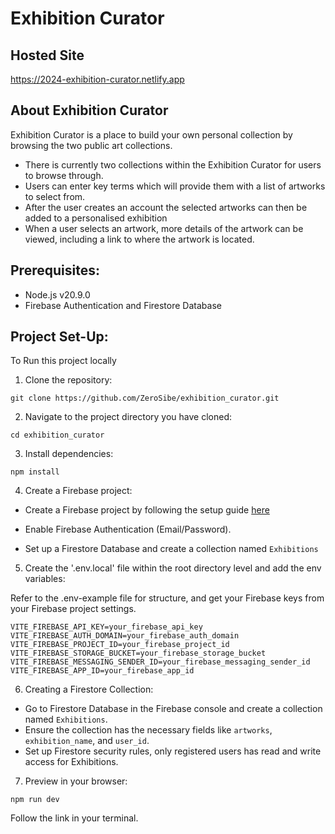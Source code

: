 # Exhibition Curator

## Hosted Site

https://2024-exhibition-curator.netlify.app

## About Exhibition Curator

Exhibition Curator is a place to build your own personal collection by browsing the two public art collections.

- There is currently two collections within the Exhibition Curator for users to browse through.
- Users can enter key terms which will
  provide them with a list of artworks to select from.
- After the user creates an account the selected artworks can then be added to a personalised exhibition
- When a user selects an artwork, more details of the artwork can be viewed, including a link to where the artwork is located.

## Prerequisites:

- Node.js v20.9.0
- Firebase Authentication and Firestore Database

## Project Set-Up:

To Run this project locally

1. Clone the repository:

```
git clone https://github.com/ZeroSibe/exhibition_curator.git
```

2. Navigate to the project directory you have cloned:

```
cd exhibition_curator
```

3. Install dependencies:

```
npm install
```

4. Create a Firebase project:

- Create a Firebase project by following the setup guide [here](https://firebase.google.com/docs/web/setup)

- Enable Firebase Authentication (Email/Password).

- Set up a Firestore Database and create a collection named `Exhibitions`

5. Create the '.env.local' file within the root directory level and add the env variables:

Refer to the .env-example file for structure, and get your Firebase keys from your Firebase project settings.

```
VITE_FIREBASE_API_KEY=your_firebase_api_key
VITE_FIREBASE_AUTH_DOMAIN=your_firebase_auth_domain
VITE_FIREBASE_PROJECT_ID=your_firebase_project_id
VITE_FIREBASE_STORAGE_BUCKET=your_firebase_storage_bucket
VITE_FIREBASE_MESSAGING_SENDER_ID=your_firebase_messaging_sender_id
VITE_FIREBASE_APP_ID=your_firebase_app_id

```

6. Creating a Firestore Collection:

- Go to Firestore Database in the Firebase console and create a collection named `Exhibitions`.
- Ensure the collection has the necessary fields like `artworks`, `exhibition_name`, and `user_id`.
- Set up Firestore security rules, only registered users has read and write access for Exhibitions.

7. Preview in your browser:

```
npm run dev
```

Follow the link in your terminal.

